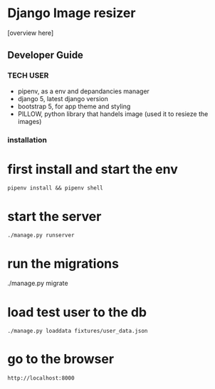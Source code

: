 # Django Image resizer

[overview here]

## Developer Guide
### TECH USER

- pipenv, as a env and depandancies manager
- django 5, latest django version
- bootstrap 5, for app theme and styling
- PILLOW, python library that handels image (used it to resieze the images)

### installation 


# first install and start the env
```
pipenv install && pipenv shell
```

# start the server
```
./manage.py runserver
```

# run the migrations 
./manage.py migrate


# load test user to the db
```
./manage.py loaddata fixtures/user_data.json
```

# go to the browser
```
http://localhost:8000
```
